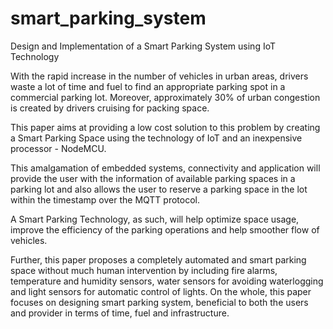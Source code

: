 # smart_parking_system

Design and Implementation of a Smart Parking System using IoT Technology                                  

With the rapid increase in the number of vehicles in urban areas, drivers waste a lot of time and fuel  to find an appropriate parking spot in a commercial parking lot. Moreover, approximately 30% of urban congestion is created by drivers cruising for packing space.

This paper aims at providing a low cost solution to this problem by creating a Smart Parking Space using the technology of IoT and an inexpensive processor - NodeMCU. 

This amalgamation of embedded systems, connectivity and application will provide the user with the information of available parking spaces in a parking lot and also allows the user to reserve a parking space in the lot within the timestamp over the MQTT protocol. 

A Smart Parking Technology, as such, will help optimize space usage, improve the efficiency of the parking operations and help smoother flow of vehicles. 

Further, this paper proposes a completely automated and smart parking space without much human intervention by including fire alarms, temperature and humidity sensors, water sensors for avoiding waterlogging and light sensors for automatic control of lights. On the whole, this paper focuses on designing smart parking system, beneficial to both the users and provider in terms of time, fuel and infrastructure.
